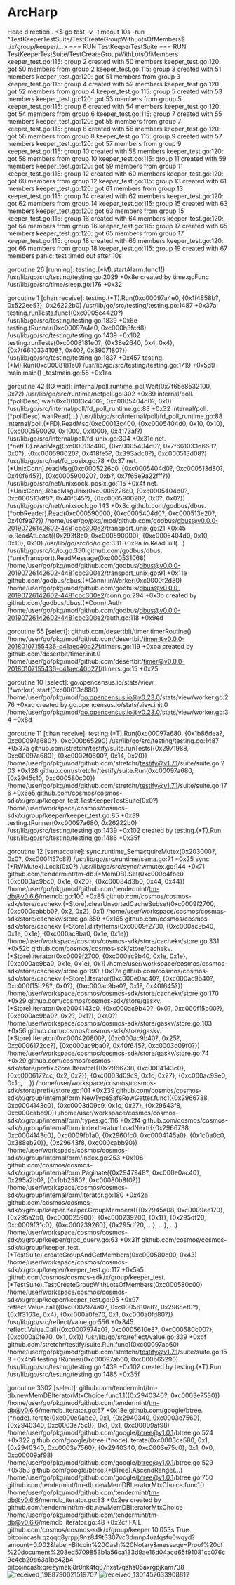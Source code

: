 # ArcHarp
Head direction .
 <$ go test -v -timeout 10s -run ^TestKeeperTestSuite/TestCreateGroupWithLotsOfMembers$ ./x/group/keeper/...> 
=== RUN   TestKeeperTestSuite
=== RUN   TestKeeperTestSuite/TestCreateGroupWithLotsOfMembers
    keeper_test.go:115: group 2 created with 50 members
    keeper_test.go:120: got 50 members from group 2
    keeper_test.go:115: group 3 created with 51 members
    keeper_test.go:120: got 51 members from group 3
    keeper_test.go:115: group 4 created with 52 members
    keeper_test.go:120: got 52 members from group 4
    keeper_test.go:115: group 5 created with 53 members
    keeper_test.go:120: got 53 members from group 5
    keeper_test.go:115: group 6 created with 54 members
    keeper_test.go:120: got 54 members from group 6
    keeper_test.go:115: group 7 created with 55 members
    keeper_test.go:120: got 55 members from group 7
    keeper_test.go:115: group 8 created with 56 members
    keeper_test.go:120: got 56 members from group 8
    keeper_test.go:115: group 9 created with 57 members
    keeper_test.go:120: got 57 members from group 9
    keeper_test.go:115: group 10 created with 58 members
    keeper_test.go:120: got 58 members from group 10
    keeper_test.go:115: group 11 created with 59 members
    keeper_test.go:120: got 59 members from group 11
    keeper_test.go:115: group 12 created with 60 members
    keeper_test.go:120: got 60 members from group 12
    keeper_test.go:115: group 13 created with 61 members
    keeper_test.go:120: got 61 members from group 13
    keeper_test.go:115: group 14 created with 62 members
    keeper_test.go:120: got 62 members from group 14
    keeper_test.go:115: group 15 created with 63 members
    keeper_test.go:120: got 63 members from group 15
    keeper_test.go:115: group 16 created with 64 members
    keeper_test.go:120: got 64 members from group 16
    keeper_test.go:115: group 17 created with 65 members
    keeper_test.go:120: got 65 members from group 17
    keeper_test.go:115: group 18 created with 66 members
    keeper_test.go:120: got 66 members from group 18
    keeper_test.go:115: group 19 created with 67 members
panic: test timed out after 10s

goroutine 26 [running]:
testing.(*M).startAlarm.func1()
        /usr/lib/go/src/testing/testing.go:2029 +0x8e
created by time.goFunc
        /usr/lib/go/src/time/sleep.go:176 +0x32

goroutine 1 [chan receive]:
testing.(*T).Run(0xc00097a4e0, {0x1f4858b?, 0x522ee5?}, 0x26222b0)
        /usr/lib/go/src/testing/testing.go:1487 +0x37a
testing.runTests.func1(0xc0005c4420?)
        /usr/lib/go/src/testing/testing.go:1839 +0x6e
testing.tRunner(0xc00097a4e0, 0xc000b3fcd8)
        /usr/lib/go/src/testing/testing.go:1439 +0x102
testing.runTests(0xc0008181e0?, {0x38e2640, 0x4, 0x4}, {0x7f6610334108?, 0x40?, 0x3907180?})
        /usr/lib/go/src/testing/testing.go:1837 +0x457
testing.(*M).Run(0xc0008181e0)
        /usr/lib/go/src/testing/testing.go:1719 +0x5d9
main.main()
        _testmain.go:55 +0x1aa

goroutine 42 [IO wait]:
internal/poll.runtime_pollWait(0x7f65e8532100, 0x72)
        /usr/lib/go/src/runtime/netpoll.go:302 +0x89
internal/poll.(*pollDesc).wait(0xc00013c400?, 0xc0005404d0?, 0x0)
        /usr/lib/go/src/internal/poll/fd_poll_runtime.go:83 +0x32
internal/poll.(*pollDesc).waitRead(...)
        /usr/lib/go/src/internal/poll/fd_poll_runtime.go:88
internal/poll.(*FD).ReadMsg(0xc00013c400, {0xc0005404d0, 0x10, 0x10}, {0xc000590020, 0x1000, 0x1000}, 0x4173af?)
        /usr/lib/go/src/internal/poll/fd_unix.go:304 +0x31c
net.(*netFD).readMsg(0xc00013c400, {0xc0005404d0?, 0x7f661033d668?, 0x0?}, {0xc000590020?, 0x418fe5?, 0x393adc0?}, 0xc000513d08?)
        /usr/lib/go/src/net/fd_posix.go:78 +0x37
net.(*UnixConn).readMsg(0xc0005226c0, {0xc0005404d0?, 0xc000513d80?, 0x40f645?}, {0xc000590020?, 0xb?, 0x7f65e9a22fff?})
        /usr/lib/go/src/net/unixsock_posix.go:115 +0x4f
net.(*UnixConn).ReadMsgUnix(0xc0005226c0, {0xc0005404d0?, 0xc000513df8?, 0x40f645?}, {0xc000590020?, 0x0?, 0x0?})
        /usr/lib/go/src/net/unixsock.go:143 +0x3c
github.com/godbus/dbus.(*oobReader).Read(0xc000590000, {0xc0005404d0?, 0xc000513e20?, 0x40f9a7?})
        /home/user/go/pkg/mod/github.com/godbus/dbus@v0.0.0-20190726142602-4481cbc300e2/transport_unix.go:21 +0x45
io.ReadAtLeast({0x293f8c0, 0xc000590000}, {0xc0005404d0, 0x10, 0x10}, 0x10)
        /usr/lib/go/src/io/io.go:331 +0x9a
io.ReadFull(...)
        /usr/lib/go/src/io/io.go:350
github.com/godbus/dbus.(*unixTransport).ReadMessage(0xc000531068)
        /home/user/go/pkg/mod/github.com/godbus/dbus@v0.0.0-20190726142602-4481cbc300e2/transport_unix.go:91 +0x11e
github.com/godbus/dbus.(*Conn).inWorker(0xc0000f2d80)
        /home/user/go/pkg/mod/github.com/godbus/dbus@v0.0.0-20190726142602-4481cbc300e2/conn.go:294 +0x3b
created by github.com/godbus/dbus.(*Conn).Auth
        /home/user/go/pkg/mod/github.com/godbus/dbus@v0.0.0-20190726142602-4481cbc300e2/auth.go:118 +0x9ed

goroutine 55 [select]:
github.com/desertbit/timer.timerRoutine()
        /home/user/go/pkg/mod/github.com/desertbit/timer@v0.0.0-20180107155436-c41aec40b27f/timers.go:119 +0xba
created by github.com/desertbit/timer.init.0
        /home/user/go/pkg/mod/github.com/desertbit/timer@v0.0.0-20180107155436-c41aec40b27f/timers.go:15 +0x25

goroutine 10 [select]:
go.opencensus.io/stats/view.(*worker).start(0xc00013c880)
        /home/user/go/pkg/mod/go.opencensus.io@v0.23.0/stats/view/worker.go:276 +0xad
created by go.opencensus.io/stats/view.init.0
        /home/user/go/pkg/mod/go.opencensus.io@v0.23.0/stats/view/worker.go:34 +0x8d

goroutine 11 [chan receive]:
testing.(*T).Run(0xc00097a680, {0x1b86dea?, 0xc00097a680?}, 0xc000b65290)
        /usr/lib/go/src/testing/testing.go:1487 +0x37a
github.com/stretchr/testify/suite.runTests({0x2971988, 0xc00097a680}, {0xc0002f0600?, 0x14, 0x20})
        /home/user/go/pkg/mod/github.com/stretchr/testify@v1.7.1/suite/suite.go:203 +0x128
github.com/stretchr/testify/suite.Run(0xc00097a680, {0x2945c10, 0xc000580c00})
        /home/user/go/pkg/mod/github.com/stretchr/testify@v1.7.1/suite/suite.go:176 +0x6e5
github.com/cosmos/cosmos-sdk/x/group/keeper_test.TestKeeperTestSuite(0x0?)
        /home/user/workspace/cosmos/cosmos-sdk/x/group/keeper/keeper_test.go:85 +0x39
testing.tRunner(0xc00097a680, 0x26222b0)
        /usr/lib/go/src/testing/testing.go:1439 +0x102
created by testing.(*T).Run
        /usr/lib/go/src/testing/testing.go:1486 +0x35f

goroutine 12 [semacquire]:
sync.runtime_SemacquireMutex(0x203000?, 0x0?, 0xc000f157c8?)
        /usr/lib/go/src/runtime/sema.go:71 +0x25
sync.(*RWMutex).Lock(0x0?)
        /usr/lib/go/src/sync/rwmutex.go:144 +0x71
github.com/tendermint/tm-db.(*MemDB).Set(0xc000b4fbe0, {0xc000ac9bc0, 0x1e, 0x20}, {0xc00084d3b0, 0x44, 0x44})
        /home/user/go/pkg/mod/github.com/tendermint/tm-db@v0.6.6/memdb.go:100 +0x85
github.com/cosmos/cosmos-sdk/store/cachekv.(*Store).clearUnsortedCacheSubset(0xc0009f2700, {0xc000cabbb0?, 0x2, 0x2}, 0x1)
        /home/user/workspace/cosmos/cosmos-sdk/store/cachekv/store.go:359 +0x165
github.com/cosmos/cosmos-sdk/store/cachekv.(*Store).dirtyItems(0xc0009f2700, {0xc000ac9b40, 0x1e, 0x1e}, {0xc000ac9ba0, 0x1e, 0x1e})
        /home/user/workspace/cosmos/cosmos-sdk/store/cachekv/store.go:331 +0x52b
github.com/cosmos/cosmos-sdk/store/cachekv.(*Store).iterator(0xc0009f2700, {0xc000ac9b40, 0x1e, 0x1e}, {0xc000ac9ba0, 0x1e, 0x1e}, 0x1)
        /home/user/workspace/cosmos/cosmos-sdk/store/cachekv/store.go:190 +0x17e
github.com/cosmos/cosmos-sdk/store/cachekv.(*Store).Iterator(0xc000e0ac40?, {0xc000ac9b40?, 0xc000f15b28?, 0x0?}, {0xc000ac9ba0?, 0x1?, 0x40f645?})
        /home/user/workspace/cosmos/cosmos-sdk/store/cachekv/store.go:170 +0x29
github.com/cosmos/cosmos-sdk/store/gaskv.(*Store).iterator(0xc0004143c0, {0xc000ac9b40?, 0x0?, 0xc000f15b00?}, {0xc000ac9ba0?, 0x2?, 0x1?}, 0xa0?)
        /home/user/workspace/cosmos/cosmos-sdk/store/gaskv/store.go:103 +0x56
github.com/cosmos/cosmos-sdk/store/gaskv.(*Store).Iterator(0xc000420800?, {0xc000ac9b40?, 0x25?, 0xc0006172cc?}, {0xc000ac9ba0?, 0x40f645?, 0xc0003d09f0?})
        /home/user/workspace/cosmos/cosmos-sdk/store/gaskv/store.go:74 +0x29
github.com/cosmos/cosmos-sdk/store/prefix.Store.Iterator({{0x2966738, 0xc0004143c0}, {0xc0006172cc, 0x2, 0x2}}, {0xc0003d09c9, 0x1c, 0x27}, {0xc000ac99e0, 0x1c, ...})
        /home/user/workspace/cosmos/cosmos-sdk/store/prefix/store.go:101 +0x239
github.com/cosmos/cosmos-sdk/x/group/internal/orm.NewTypeSafeRowGetter.func1({0x2966738, 0xc0004143c0}, {0xc0003d09c9, 0x1c, 0x27}, {0x29643f8, 0xc000cabb90})
        /home/user/workspace/cosmos/cosmos-sdk/x/group/internal/orm/types.go:116 +0x2f4
github.com/cosmos/cosmos-sdk/x/group/internal/orm.indexIterator.LoadNext({{0x2966738, 0xc0004143c0}, 0xc0009fb1a0, {0x2960fc0, 0xc0004145a0}, {0x1c0a0c0, 0x388eb20}}, {0x29643f8, 0xc000cabb90})
        /home/user/workspace/cosmos/cosmos-sdk/x/group/internal/orm/index.go:253 +0x106
github.com/cosmos/cosmos-sdk/x/group/internal/orm.Paginate({0x2947948?, 0xc000e0ac40}, 0x295a2b0?, {0x1bb2580?, 0xc00080b8f0?})
        /home/user/workspace/cosmos/cosmos-sdk/x/group/internal/orm/iterator.go:180 +0x42a
github.com/cosmos/cosmos-sdk/x/group/keeper.Keeper.GroupMembers({{0x2945a08, 0xc0009ee170}, {0x295a2b0, 0xc000025900}, {0xc000239200, {0x1}}, {0x295df20, 0xc0009f31c0}, {0xc000239260}, {0x295df20, ...}, ...}, ...)
        /home/user/workspace/cosmos/cosmos-sdk/x/group/keeper/grpc_query.go:63 +0x31f
github.com/cosmos/cosmos-sdk/x/group/keeper_test.(*TestSuite).createGroupAndGetMembers(0xc000580c00, 0x43)
        /home/user/workspace/cosmos/cosmos-sdk/x/group/keeper/keeper_test.go:117 +0x5a5
github.com/cosmos/cosmos-sdk/x/group/keeper_test.(*TestSuite).TestCreateGroupWithLotsOfMembers(0xc000580c00)
        /home/user/workspace/cosmos/cosmos-sdk/x/group/keeper/keeper_test.go:95 +0x97
reflect.Value.call({0xc0007974a0?, 0xc0005610e8?, 0x2965ef0?}, {0x1f3163e, 0x4}, {0xc000a0fe70, 0x1, 0xc000a0fd80?})
        /usr/lib/go/src/reflect/value.go:556 +0x845
reflect.Value.Call({0xc0007974a0?, 0xc0005610e8?, 0xc000580c00?}, {0xc000a0fe70, 0x1, 0x1})
        /usr/lib/go/src/reflect/value.go:339 +0xbf
github.com/stretchr/testify/suite.Run.func1(0xc00097ab60)
        /home/user/go/pkg/mod/github.com/stretchr/testify@v1.7.1/suite/suite.go:158 +0x4b6
testing.tRunner(0xc00097ab60, 0xc000b65290)
        /usr/lib/go/src/testing/testing.go:1439 +0x102
created by testing.(*T).Run
        /usr/lib/go/src/testing/testing.go:1486 +0x35f

goroutine 3302 [select]:
github.com/tendermint/tm-db.newMemDBIteratorMtxChoice.func1.1({0x2940340?, 0xc0003e7530})
        /home/user/go/pkg/mod/github.com/tendermint/tm-db@v0.6.6/memdb_iterator.go:67 +0x18e
github.com/google/btree.(*node).iterate(0xc000e0abc0, 0x1, {0x2940340, 0xc0003e7560}, {0x2940340, 0xc0003e75c0}, 0x1, 0x1, 0xc00009af98)
        /home/user/go/pkg/mod/github.com/google/btree@v1.0.1/btree.go:524 +0x322
github.com/google/btree.(*node).iterate(0xc0003ce580, 0x1, {0x2940340, 0xc0003e7560}, {0x2940340, 0xc0003e75c0}, 0x1, 0x0, 0xc00009af98)
        /home/user/go/pkg/mod/github.com/google/btree@v1.0.1/btree.go:529 +0x3b3
github.com/google/btree.(*BTree).AscendRange(...)
        /home/user/go/pkg/mod/github.com/google/btree@v1.0.1/btree.go:750
github.com/tendermint/tm-db.newMemDBIteratorMtxChoice.func1()
        /home/user/go/pkg/mod/github.com/tendermint/tm-db@v0.6.6/memdb_iterator.go:83 +0x2ee
created by github.com/tendermint/tm-db.newMemDBIteratorMtxChoice
        /home/user/go/pkg/mod/github.com/tendermint/tm-db@v0.6.6/memdb_iterator.go:48 +0x2cf
FAIL    github.com/cosmos/cosmos-sdk/x/group/keeper     10.053s
True 
bitcoincash:qzqqq8yrppj9nz849t3307vc3dmnp4uafqsfu0wqyd?amount=0.002&label=Bitcoin%20Cash%20Notary&message=Proof%20of%20document%203ed5709853b1a56ca133d9ae16d04acd65f91081cc076c9c4cb29b63a1bc42b4
bitcoincash:qrezymekj8r0nk4fq87nxat7qshs05axrgpjkam738![received_1988790021519707](https://github.com/Aroc902322/ArcHarp/assets/131215639/94260cb7-2e2d-4ec3-8350-119087fca912)
![received_1301457633908812](https://github.com/Aroc902322/ArcHarp/assets/131215639/825a6d56-b36c-4b2c-9c92-1a3651f0c3c0)
